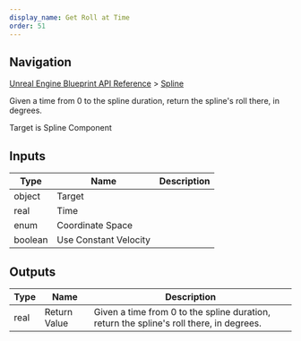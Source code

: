 ```yaml
---
display_name: Get Roll at Time
order: 51
---
```

## Navigation

[Unreal Engine Blueprint API Reference](https://dev.epicgames.com/documentation/en-us/unreal-engine/BlueprintAPI) > [Spline](https://dev.epicgames.com/documentation/en-us/unreal-engine/BlueprintAPI/Spline)

Given a time from 0 to the spline duration, return the spline's roll there, in degrees.

Target is Spline Component

## Inputs

| Type | Name | Description |
| --- | --- | --- |
| object | Target |  |
| real | Time |  |
| enum | Coordinate Space |  |
| boolean | Use Constant Velocity |  |

## Outputs

| Type | Name | Description |
| --- | --- | --- |
| real | Return Value | Given a time from 0 to the spline duration, return the spline's roll there, in degrees. |
